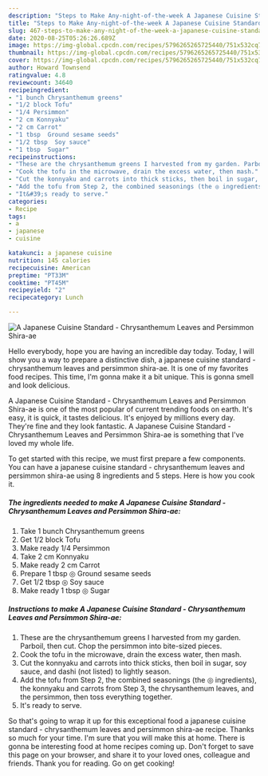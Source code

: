 ```yaml
---
description: "Steps to Make Any-night-of-the-week A Japanese Cuisine Standard - Chrysanthemum Leaves and Persimmon Shira-ae"
title: "Steps to Make Any-night-of-the-week A Japanese Cuisine Standard - Chrysanthemum Leaves and Persimmon Shira-ae"
slug: 467-steps-to-make-any-night-of-the-week-a-japanese-cuisine-standard-chrysanthemum-leaves-and-persimmon-shira-ae
date: 2020-08-25T05:26:26.689Z
image: https://img-global.cpcdn.com/recipes/5796265265725440/751x532cq70/a-japanese-cuisine-standard-chrysanthemum-leaves-and-persimmon-shira-ae-recipe-main-photo.jpg
thumbnail: https://img-global.cpcdn.com/recipes/5796265265725440/751x532cq70/a-japanese-cuisine-standard-chrysanthemum-leaves-and-persimmon-shira-ae-recipe-main-photo.jpg
cover: https://img-global.cpcdn.com/recipes/5796265265725440/751x532cq70/a-japanese-cuisine-standard-chrysanthemum-leaves-and-persimmon-shira-ae-recipe-main-photo.jpg
author: Howard Townsend
ratingvalue: 4.8
reviewcount: 34640
recipeingredient:
- "1 bunch Chrysanthemum greens"
- "1/2 block Tofu"
- "1/4 Persimmon"
- "2 cm Konnyaku"
- "2 cm Carrot"
- "1 tbsp  Ground sesame seeds"
- "1/2 tbsp  Soy sauce"
- "1 tbsp  Sugar"
recipeinstructions:
- "These are the chrysanthemum greens I harvested from my garden. Parboil, then cut. Chop the persimmon into bite-sized pieces."
- "Cook the tofu in the microwave, drain the excess water, then mash."
- "Cut the konnyaku and carrots into thick sticks, then boil in sugar, soy sauce, and dashi (not listed) to lightly season."
- "Add the tofu from Step 2, the combined seasonings (the ◎ ingredients), the konnyaku and carrots from Step 3, the chrysanthemum leaves, and the persimmon, then toss everything together."
- "It&#39;s ready to serve."
categories:
- Recipe
tags:
- a
- japanese
- cuisine

katakunci: a japanese cuisine 
nutrition: 145 calories
recipecuisine: American
preptime: "PT33M"
cooktime: "PT45M"
recipeyield: "2"
recipecategory: Lunch

---
```



![A Japanese Cuisine Standard - Chrysanthemum Leaves and Persimmon Shira-ae](https://img-global.cpcdn.com/recipes/5796265265725440/751x532cq70/a-japanese-cuisine-standard-chrysanthemum-leaves-and-persimmon-shira-ae-recipe-main-photo.jpg)

Hello everybody, hope you are having an incredible day today. Today, I will show you a way to prepare a distinctive dish, a japanese cuisine standard - chrysanthemum leaves and persimmon shira-ae. It is one of my favorites food recipes. This time, I'm gonna make it a bit unique. This is gonna smell and look delicious.



A Japanese Cuisine Standard - Chrysanthemum Leaves and Persimmon Shira-ae is one of the most popular of current trending foods on earth. It's easy, it is quick, it tastes delicious. It's enjoyed by millions every day. They're fine and they look fantastic. A Japanese Cuisine Standard - Chrysanthemum Leaves and Persimmon Shira-ae is something that I've loved my whole life.


To get started with this recipe, we must first prepare a few components. You can have a japanese cuisine standard - chrysanthemum leaves and persimmon shira-ae using 8 ingredients and 5 steps. Here is how you cook it.

<!--inarticleads1-->

##### The ingredients needed to make A Japanese Cuisine Standard - Chrysanthemum Leaves and Persimmon Shira-ae:

1. Take 1 bunch Chrysanthemum greens
1. Get 1/2 block Tofu
1. Make ready 1/4 Persimmon
1. Take 2 cm Konnyaku
1. Make ready 2 cm Carrot
1. Prepare 1 tbsp ◎ Ground sesame seeds
1. Get 1/2 tbsp ◎ Soy sauce
1. Make ready 1 tbsp ◎ Sugar




<!--inarticleads2-->

##### Instructions to make A Japanese Cuisine Standard - Chrysanthemum Leaves and Persimmon Shira-ae:

1. These are the chrysanthemum greens I harvested from my garden. Parboil, then cut. Chop the persimmon into bite-sized pieces.
1. Cook the tofu in the microwave, drain the excess water, then mash.
1. Cut the konnyaku and carrots into thick sticks, then boil in sugar, soy sauce, and dashi (not listed) to lightly season.
1. Add the tofu from Step 2, the combined seasonings (the ◎ ingredients), the konnyaku and carrots from Step 3, the chrysanthemum leaves, and the persimmon, then toss everything together.
1. It&#39;s ready to serve.




So that's going to wrap it up for this exceptional food a japanese cuisine standard - chrysanthemum leaves and persimmon shira-ae recipe. Thanks so much for your time. I'm sure that you will make this at home. There is gonna be interesting food at home recipes coming up. Don't forget to save this page on your browser, and share it to your loved ones, colleague and friends. Thank you for reading. Go on get cooking!
